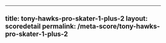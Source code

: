 ---
        
title: tony-hawks-pro-skater-1-plus-2
layout: scoredetail
permalink: /meta-score/tony-hawks-pro-skater-1-plus-2
---